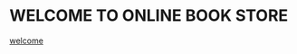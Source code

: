 # WELCOME TO ONLINE BOOK STORE

[welcome]("https://github.com/venkatesh-jacke/online-book-store/blob/master/outputs/frontend%201.PNG")
